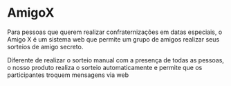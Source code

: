 # AmigoX

Para pessoas que querem realizar confraternizações em datas especiais, o Amigo X é um sistema web que permite um grupo de amigos realizar
seus sorteios de amigo secreto.

Diferente de realizar o sorteio manual com a presença de todas as pessoas, o nosso produto realiza o sorteio automaticamente e permite que os participantes troquem mensagens via web

